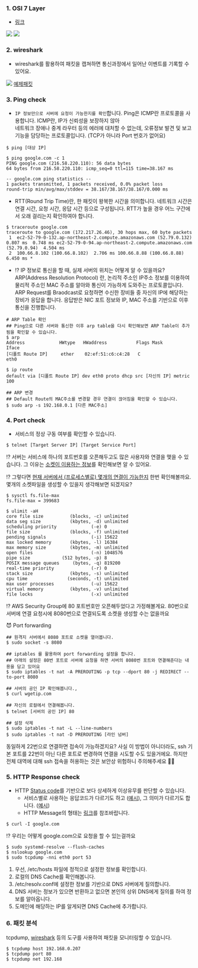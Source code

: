 ### 1. OSI 7 Layer
* <a href="https://www.youtube.com/watch?v=1pfTxp25MA8&ab_channel=%EC%9A%B0%EC%95%84%ED%95%9CTech">링크</a>

<img src="./img/34.jpg">

<img src="./img/35.png">


### 2. wireshark
* wireshark를 활용하여 패킷을 캡쳐하면 통신과정에서 일어난 이벤트를 기록할 수 있어요.
<img src="./img/36.png">
<a href="https://drive.google.com/drive/folders/1xF-DNq4cY9v-i8MEO4W_JeHkt6HmkpNa">예제패킷</a>

### 3. Ping check
* `IP 정보만으로 서버에 요청이 가능한지를 확인`합니다. Ping은 ICMP란 프로토콜을 사용합니다. ICMP란, IP가 신뢰성을 보장하지 않아<br>
네트워크 장애나 중계 라우터 등의 에러에 대처할 수 없는데, 오류정보 발견 및 보고 기능을 담당하는 프로토콜입니다. (TCP가 아니라 Port 번호가 없어요)
```
$ ping [대상 IP]
```
```
$ ping google.com -c 1
PING google.com (216.58.220.110): 56 data bytes
64 bytes from 216.58.220.110: icmp_seq=0 ttl=115 time=38.167 ms

-- google.com ping statistics --
1 packets transmitted, 1 packets received, 0.0% packet loss
round-trip min/avg/max/stddev = 38.167/38.167/38.167/0.000 ms
```

* RTT(Round Trip Time)란, 한 패킷이 왕복한 시간을 의미합니다. 네트워크 시간은 연결 시간, 요청 시간, 응답 시간 등으로 구성됩니다. RTT가 높을 경우 어느 구간에서 오래 걸리는지 확인하여야 합니다.

```
$ traceroute google.com
traceroute to google.com (172.217.26.46), 30 hops max, 60 byte packets
 1  ec2-52-79-0-132.ap-northeast-2.compute.amazonaws.com (52.79.0.132)  0.807 ms  0.748 ms ec2-52-79-0-94.ap-northeast-2.compute.amazonaws.com (52.79.0.94)  4.504 ms
 2  100.66.8.102 (100.66.8.102)  2.706 ms 100.66.8.88 (100.66.8.88)  6.450 ms *
```
* ⁉️ IP 정보로 통신을 할 때, 실제 서버의 위치는 어떻게 알 수 있을까요?<br>
ARP(Address Resolution Protocol) 란, 논리적 주소인 IP주소 정보를 이용하여 물리적 주소인 MAC 주소를 알아와 통신이 가능하게 도와주는 프로토콜입니다. <br>
ARP Request를 Braodcast로 요청하면 수신한 장비들 중 자신의 IP에 해당하는 장비가 응답을 합니다. 응답받은 NIC 포트 정보와 IP, MAC 주소를 기반으로 이후 통신을 진행합니다.

```
# ARP Table 확인
## Ping으로 다른 서버와 통신한 이후 arp table을 다시 확인해보면 ARP Table이 추가됨을 확인할 수 있습니다.
$ arp
Address             HWtype   HWaddress           Flags Mask            Iface
[디폴트 Route IP]     ether    02:ef:51:c6:c4:28   C                     eth0

$ ip route
default via [디폴트 Route IP] dev eth0 proto dhcp src [자신의 IP] metric 100

## ARP 변경
## Default Route의 MAC주소를 변경할 경우 연결이 끊어짐을 확인할 수 있습니다.
$ sudo arp -s 192.168.0.1 [다른 MAC주소]
```

### 4. Port check
* 서비스의 정상 구동 여부를 확인할 수 있습니다.
```
$ telnet [Target Server IP] [Target Service Port]
```

⁉️ 서버는 서비스에 하나의 포트번호를 오픈해두고도 많은 사용자와 연결을 맺을 수 있습니다. 그 이유는 <a href="http://jkkang.net/unix/netprg/chap2/net2_1.html">소켓이 이용하는 정보</a>를 확인해보면 알 수 있어요.

⁉️ 그렇다면 <a href="https://woowabros.github.io/experience/2018/04/17/linux-maxuserprocess-openfiles.html">현재 서버에서 (프로세스별로) 몇개의 연결이 가능한지</a> 한번 확인해볼까요. 몇개의 소켓파일을 생성할 수 있을지 생각해보면 되겠지요?

```
$ sysctl fs.file-max
fs.file-max = 399683

$ ulimit -aH
core file size          (blocks, -c) unlimited
data seg size           (kbytes, -d) unlimited
scheduling priority             (-e) 0
file size               (blocks, -f) unlimited
pending signals                 (-i) 15622
max locked memory       (kbytes, -l) 16384
max memory size         (kbytes, -m) unlimited
open files                      (-n) 1048576
pipe size            (512 bytes, -p) 8
POSIX message queues     (bytes, -q) 819200
real-time priority              (-r) 0
stack size              (kbytes, -s) unlimited
cpu time               (seconds, -t) unlimited
max user processes              (-u) 15622
virtual memory          (kbytes, -v) unlimited
file locks                      (-x) unlimited
```

⁉️ AWS Security Group에 80 포트번호만 오픈해두었다고 가정해볼게요. 80번으로 서버에 연결 요청시에 8080번으로 연결되도록 소켓을 생성할 수는 없을까요

😈 Port forwarding
```
## 원격지 서버에서 8080 포트로 소켓을 열어봅니다.
$ sudo socket -s 8080

## iptables 를 활용하여 port forwarding 설정을 합니다. 
## 아래의 설정은 80번 포트로 서버에 요청을 하면 서버의 8080번 포트와 연결해준다는 내용을 담고 있어요
$ sudo iptables -t nat -A PREROUTING -p tcp --dport 80 -j REDIRECT --to-port 8080

## 서버의 공인 IP 확인해봅니다., 
$ curl wgetip.com

## 자신의 로컬에서 연결해봅니다.
$ telnet [서버의 공인 IP] 80

## 설정 삭제 
$ sudo iptables -t nat -L --line-numbers
$ sudo iptables -t nat -D PREROUTING [라인 넘버]
```

동일하게 22번으로 연결하면 접속이 가능하겠지요? 사실 이 방법이 아니더라도, ssh 기본 포트를 22번이 아닌 다른 포트로 변경하여 연결을 시도할 수도 있을거에요. 하지만 전체 대역에 대해 ssh 접속을 허용하는 것은 보안상 위험하니 주의해주세요 🙏🏻

### 5. HTTP Response check

* HTTP <a href="https://tools.ietf.org/html/rfc2616#section-10">Status code</a>를 기반으로 보다 상세하게 이상유무를 판단할 수 있습니다.
  * 서비스별로 사용하는 응답코드가 다르기도 하고 (<a href="https://gist.github.com/vkostyukov/32c84c0c01789425c29a">예시</a>), 그 의미가 다르기도 합니다. (<a href="https://brainbackdoor.tistory.com/137">예시</a>)
  * HTTP Message의 형태는 <a href="https://github.com/brainbackdoor/bbd-http-web/blob/master/docs/message/README.md">링크</a>를 참조바랍니다.
```
$ curl -I google.com
```

⁉️ 우리는 어떻게 google.com으로 요청을 할 수 있는걸까요
```
$ sudo systemd-resolve --flush-caches
$ nslookup google.com
$ sudo tcpdump -nni eth0 port 53
```
1. 우선, /etc/hosts 파일에 정적으로 설정한 정보를 확인합니다.
2. 로컬의 DNS Cache를 확인해봅니다.
3. /etc/resolv.conf에 설정한 정보를 기반으로 DNS 서버에게 질의합니다.
4. DNS 서버는 정보가 있으면 반환하고 없으면 본인의 상위 DNS에게 질의를 하여 정보를 알아옵니다.
5. 도메인에 해당하는 IP를 알게되면 DNS Cache에 추가합니다.

### 6. 패킷 분석
tcpdump, <a href="https://www.wireshark.org/download.html">wireshark</a> 등의 도구를 사용하여 패킷을 모니터링할 수 있습니다.
```
$ tcpdump host 192.168.0.207
$ tcpdump port 80
$ tcpdump net 192.168
```